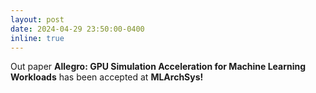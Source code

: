 ```yaml
---
layout: post
date: 2024-04-29 23:50:00-0400
inline: true
---
```


Out paper <strong>Allegro: GPU Simulation Acceleration for Machine Learning Workloads</strong> has been accepted at <strong>MLArchSys!